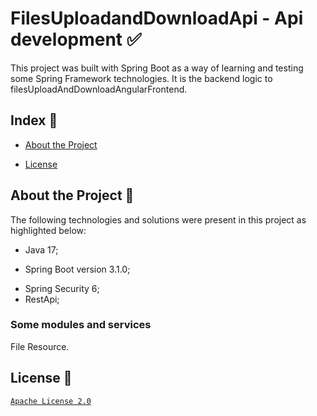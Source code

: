 # FilesUploadandDownloadApi - Api development :white_check_mark:
This project was built with Spring Boot as a way of learning and testing some Spring Framework technologies. It is the backend logic to filesUploadAndDownloadAngularFrontend.
## Index :pushpin:
- [About the Project](https://github.com/Azo-hub/filesUploadAndDownloadApi#about-the-project-link)
* [License](https://github.com/Azo-hub/filesUploadAndDownloadApi#license-memo)
## About the Project :link:
The following technologies and solutions were present in this project as highlighted below:
- Java 17;
* Spring Boot version 3.1.0;
+ Spring Security 6;
+ RestApi;

### Some modules and services
  File Resource.

## License :memo:
[`Apache License 2.0`](https://github.com/Azo-hub/filesUploadAndDownloadApi/blob/master/LICENSE)




